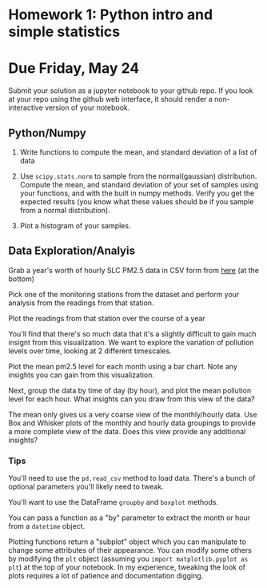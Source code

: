 # Homework 1: Python intro and simple statistics

# Due Friday, May 24

Submit your solution as a jupyter notebook to your github repo.  If you look at your repo using the github web interface, it should render a non-interactive version of your notebook.

## Python/Numpy

1.  Write functions to compute the mean, and standard deviation of a list of data

2.  Use `scipy.stats.norm` to sample from the normal(gaussian) distribution.  Compute the mean, and standard deviation of your set of samples using your functions, and with the built in numpy methods.  Verify you get the expected results (you know what these values should be if you sample from a normal distribution).
    
3.  Plot a histogram of your samples.


## Data Exploration/Analyis

Grab a year's worth of hourly SLC PM2.5 data in CSV form from [here](https://air.utah.gov/dataarchive/archpm25.htm) (at the bottom)

Pick one of the monitoring stations from the dataset and perform your analysis from the readings from that station.

Plot the readings from that station over the course of a year

You'll find that there's so much data that it's a slightly difficult to gain much insignt from this visualization.  We want to explore the variation of pollution levels over time, looking at 2 different timescales.

Plot the mean pm2.5 level for each month using a bar chart.  Note any insights you can gain from this visualization.  

Next, group the data by time of day (by hour), and plot the mean pollution level for each hour.  What insights can you draw from this view of the data?

The mean only gives us a very coarse view of the monthly/hourly data.  Use Box and Whisker plots of the monthly and hourly data groupings to provide a more complete view of the data.  Does this view provide any additional insights?

### Tips

You'll need to use the `pd.read_csv` method to load data.  There's a bunch of optional parameters you'll likely need to tweak.

You'll want to use the DataFrame `groupby` and `boxplot` methods.  

You can pass a function as a "by" parameter to extract the month or hour from a `datetime` object.

Plotting functions return a "subplot" object which you can manipulate to change some attributes of their appearance.  You can modify some others by modifying the `plt` object (assuming you `import matplotlib.pyplot as plt`) at the top of your notebook.  In my experience, tweaking the look of plots requires a lot of patience and documentation digging.
